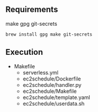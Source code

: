 ## Requirements
make
gpg
git-secrets
```
brew install gpg make git-secrets
```
## Execution

* Makefile 
  * serverless.yml
  * ec2schedule/Dockerfile
  * ec2schedule/handler.py
  * ec2schedule/Makefile
  * ec2schedule/template.yaml
  * ec2schedule/userdata.sh 